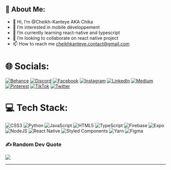 ## 💫 About Me:
- 👋 Hi, I’m @Cheikh-Kanteye AKA Chika
- 👀 I’m interested in mobile développement 
- 🌱 I’m currently learning react-native and typescript 
- 💞️ I’m looking to collaborate on react native project 
- 📫 How to reach me cheikhkanteye.contact@gmail.com

# 🌐 Socials:
[![Behance](https://img.shields.io/badge/Behance-1769ff?logo=behance&logoColor=white)](https://behance.net/serignekanteye ) [![Discord](https://img.shields.io/badge/Discord-%237289DA.svg?logo=discord&logoColor=white)](htttps://discord.gg/Chika5) [![Facebook](https://img.shields.io/badge/Facebook-%231877F2.svg?logo=Facebook&logoColor=white)](https://web.facebook.com/cheikh.kante.1029/) [![Instagram](https://img.shields.io/badge/Instagram-%23E4405F.svg?logo=Instagram&logoColor=white)](https://www.instagram.com/chikaledev/) [![LinkedIn](https://img.shields.io/badge/LinkedIn-%230077B5.svg?logo=linkedin&logoColor=white)](https://www.linkedin.com/in/chika27/) [![Medium](https://img.shields.io/badge/Medium-12100E?logo=medium&logoColor=white)](https://medium.com/@Chikadev) [![Pinterest](https://img.shields.io/badge/Pinterest-%23E60023.svg?logo=Pinterest&logoColor=white)](https://pinterest.com/Chikadev) [![TikTok](https://img.shields.io/badge/TikTok-%23000000.svg?logo=TikTok&logoColor=white)](https://tiktok.com/@React-coder) [![Twitter](https://img.shields.io/badge/Twitter-%231DA1F2.svg?logo=Twitter&logoColor=white)](https://twitter.com/@CKanteye) 

# 💻 Tech Stack:
![CSS3](https://img.shields.io/badge/css3-%231572B6.svg?style=for-the-badge&logo=css3&logoColor=white) ![Python](https://img.shields.io/badge/python-3670A0?style=for-the-badge&logo=python&logoColor=ffdd54) ![JavaScript](https://img.shields.io/badge/javascript-%23323330.svg?style=for-the-badge&logo=javascript&logoColor=%23F7DF1E) ![HTML5](https://img.shields.io/badge/html5-%23E34F26.svg?style=for-the-badge&logo=html5&logoColor=white) ![TypeScript](https://img.shields.io/badge/typescript-%23007ACC.svg?style=for-the-badge&logo=typescript&logoColor=white) ![Firebase](https://img.shields.io/badge/firebase-%23039BE5.svg?style=for-the-badge&logo=firebase) ![Expo](https://img.shields.io/badge/expo-1C1E24?style=for-the-badge&logo=expo&logoColor=#D04A37) ![NodeJS](https://img.shields.io/badge/node.js-6DA55F?style=for-the-badge&logo=node.js&logoColor=white) ![React Native](https://img.shields.io/badge/react_native-%2320232a.svg?style=for-the-badge&logo=react&logoColor=%2361DAFB) ![Styled Components](https://img.shields.io/badge/styled--components-DB7093?style=for-the-badge&logo=styled-components&logoColor=white) ![Yarn](https://img.shields.io/badge/yarn-%232C8EBB.svg?style=for-the-badge&logo=yarn&logoColor=white) 	![Figma](https://img.shields.io/badge/figma-%23F24E1E.svg?style=for-the-badge&logo=figma&logoColor=white)

### ✍️ Random Dev Quote
![](https://quotes-github-readme.vercel.app/api?type=horizontal&theme=radical)

---
<!-- Proudly created with GPRM ( https://gprm.itsvg.in ) -->

<!---
Cheikh-Kanteye/Cheikh-Kanteye is a ✨ special ✨ repository because its `README.md` (this file) appears on your GitHub profile.
You can click the Preview link to take a look at your changes.
--->
